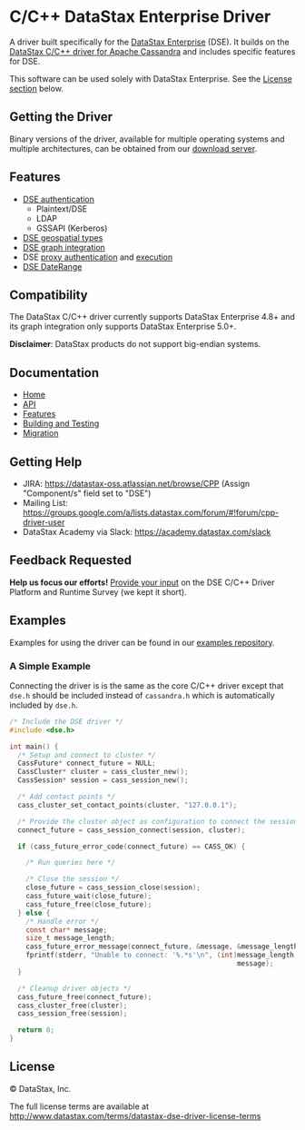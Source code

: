 # C/C++ DataStax Enterprise Driver

A driver built specifically for the [DataStax Enterprise][DSE] (DSE). It builds
on the [DataStax C/C++ driver for Apache Cassandra] and includes specific
features for DSE.

This software can be used solely with DataStax Enterprise. See the [License
section](#licence) below.

## Getting the Driver

Binary versions of the driver, available for multiple operating systems and
multiple architectures, can be obtained from our [download server].

## Features

* [DSE authentication]
  * Plaintext/DSE
  * LDAP
  * GSSAPI (Kerberos)
* [DSE geospatial types]
* [DSE graph integration]
* DSE [proxy authentication][DSE Proxy Authentication] and
  [execution][DSE Proxy Execution]
* [DSE DateRange]

## Compatibility

The DataStax C/C++ driver currently supports DataStax Enterprise 4.8+ and its
graph integration only supports DataStax Enterprise 5.0+.

__Disclaimer__: DataStax products do not support big-endian systems.

## Documentation

* [Home]
* [API]
* [Features]
* [Building and Testing]
* [Migration]

## Getting Help

* JIRA: https://datastax-oss.atlassian.net/browse/CPP (Assign "Component/s" field set to "DSE")
* Mailing List: https://groups.google.com/a/lists.datastax.com/forum/#!forum/cpp-driver-user
* DataStax Academy via Slack: https://academy.datastax.com/slack

## Feedback Requested

**Help us focus our efforts!** [Provide your input] on the DSE C/C++ Driver
Platform and Runtime Survey (we kept it short).

## Examples

Examples for using the driver can be found in our [examples repository].

### A Simple Example

Connecting the driver is is the same as the core C/C++ driver except that
`dse.h` should be included instead of `cassandra.h` which is automatically
included by `dse.h`.

```c
/* Include the DSE driver */
#include <dse.h>

int main() {
  /* Setup and connect to cluster */
  CassFuture* connect_future = NULL;
  CassCluster* cluster = cass_cluster_new();
  CassSession* session = cass_session_new();

  /* Add contact points */
  cass_cluster_set_contact_points(cluster, "127.0.0.1");

  /* Provide the cluster object as configuration to connect the session */
  connect_future = cass_session_connect(session, cluster);

  if (cass_future_error_code(connect_future) == CASS_OK) {

    /* Run queries here */

    /* Close the session */
    close_future = cass_session_close(session);
    cass_future_wait(close_future);
    cass_future_free(close_future);
  } else {
    /* Handle error */
    const char* message;
    size_t message_length;
    cass_future_error_message(connect_future, &message, &message_length);
    fprintf(stderr, "Unable to connect: '%.*s'\n", (int)message_length,
                                                        message);
  }

  /* Cleanup driver objects */
  cass_future_free(connect_future);
  cass_cluster_free(cluster);
  cass_session_free(session);

  return 0;
}
```

## License

&copy; DataStax, Inc.

The full license terms are available at
http://www.datastax.com/terms/datastax-dse-driver-license-terms

[DSE]: http://www.datastax.com/products/datastax-enterprise
[DataStax C/C++ driver for Apache Cassandra]: https://github.com/datastax/cpp-driver
[download server]: http://downloads.datastax.com/cpp-driver
[GitHub]: https://github.com/datastax/cpp-dse-driver
[Home]: http://docs.datastax.com/en/developer/cpp-driver-dse/latest
[API]: http://docs.datastax.com/en/developer/cpp-driver-dse/latest/api
[Features]: http://docs.datastax.com/en/developer/cpp-driver-dse/latest/features
[Building and Testing]: http://docs.datastax.com/en/developer/cpp-driver-dse/latest/building
[Migration]: http://docs.datastax.com/en/developer/cpp-driver-dse/latest/getting-started
[Provide your input]: http://goo.gl/forms/ihKC5uEQr6
[examples repository]: https://github.com/datastax/cpp-dse-driver-examples
[DSE authentication]: http://docs.datastax.com/en/developer/cpp-driver-dse/latest/features/authentication
[DSE geospatial types]: http://docs.datastax.com/en/developer/cpp-driver-dse/latest/features/geotypes
[DSE graph integration]: http://docs.datastax.com/en/developer/cpp-driver-dse/latest/features/graph
[DSE Proxy Authentication]: http://docs.datastax.com/en/developer/cpp-driver-dse/latest/features/authentication/#proxy-authentication
[DSE Proxy Execution]: http://docs.datastax.com/en/developer/cpp-driver-dse/latest/features/authentication/#proxy-execution
[DSE DateRange]: https://github.com/datastax/cpp-dse-driver-examples/blob/master/dse/examples/date_range/date_range.c
